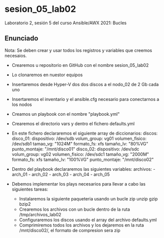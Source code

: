 # sesion_05_lab02
Laboratorio 2, sesión 5 del curso Ansible/AWX 2021: Bucles

## Enunciado 

Nota: Se deben crear y usar todos los registros y variables que creemos necesaios.

- Crearemos u repositorio en GitHub con el nombre sesion_05_lab02
- Lo clonaremos en nuestor equipos
- Insertaremos desde Hyper-V dos dos discos a el nodo_02 de 2 Gb cada uno
- Insertaremos el inventario y el ansible.cfg necesario para conectarnos a los nodos
- Creamos un playbook con el nombre "playbook.yml"
- Crearemos el directorio vars y dentro el fichero defaults.yml
- En este fichero declararemos el siguiente array de diccionarios:
	discos:
	  disco_01:
		dispositivo: /dev/sdb
		volum_group: vg01
		volumen_fisico: /dev/sdb1
		tamao_vg: "1024M"
		formato_fs: xfs
		tamaño_lv: "80%VG"
		punto_montaje: "/mnt/disco01"
	  disco_02:
		dispositivo: /dev/sdc
		volum_group: vg02
		volumen_fisico: /dev/sdc1
		tamaño_vg: "2000M"
		formato_fs: xfs
		tamaño_lv: "100%VG"
		punto_montaje: "/mnt/disco02"

- Dentro del playbook declararemos las siguientes variables:
	archivos:
	  - arch_01
	  - arch_02
      - arch_03
      - arch_04
	  - arch_05
- Debemos implementar los plays necesarios para llevar a cabo las siguientes tareas:
	- Instalaremos la siguiente paqueteria usando un bucle
		zip
		unzip
		gzip
		bzip2
	- Crearemos los archivos  con un bucle dentro de la ruta /tmp/archivos_lab02
	- Configuraremos los discos usando el array del archivo defaults.yml
	- Comprimiremos todos los archivos y los dejaremos en la ruta /mnt/disco02/, el formato de compresion sera zip
